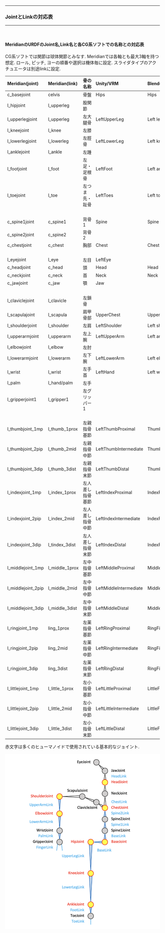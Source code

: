 <hr>
<h3> JointとLinkの対応表 </h3>  
<hr>
<br>
<h4><b>MeridianのURDFのJoint名,Link名と各CG系ソフトでの名称との対応表</b></h4>  
CG系ソフトでは関節は球体関節とみなす.  
Meridianでは各軸とも最大3軸を持つ想定. ロール, ピッチ, ヨーの順番や選択は機体毎に設定.  
スライダタイプのアクチュエータは別途linkに設定.  

|Meridian(joint)|Meridian(link)|骨の名称|Unity/VRM|Blender|UE4|
|:----|:----|:----------|:----|:-|:----|
|c_basejoint|celvis|骨盤|Hips|Hips|pelvis|
|l_hipjoint|l_upperleg|股関節| | | |
|l_upperlegjoint|l_upperleg|左大腿骨|LeftUpperLeg|Left leg|thigh_l|
|l_kneejoint|l_knee|左膝| | | |
|l_lowerlegjoint|l_lowerleg|左脛骨|LeftLowerLeg|Left knee|calf_l|
|l_anklejoint|l_ankle|左踵| | | |
|l_footjoint|l_foot|左足・足根骨|LeftFoot|Left ankle|foot_l|
|l_toejoint|l_toe|左つま先・趾骨|LeftToes|Left toe|ball_l|
| | |　　| | | |
|c_spine1joint|c_spine1|背骨1|Spine|Spine|spine_01|
|c_spine2joint|c_spine2|背骨2| | |spine_02|
|c_chestjoint|c_chest|胸部|Chest|Chest|spine_03|
| | |　　| | | |
|l_eyejoint|l_eye|左目|LeftEye| | |
|c_headjoint|c_head|頭|Head|Head|head|
|c_neckjoint|c_neck|首|Neck|Neck|neck_01|
|c_jawjoint|c_jaw|顎|Jaw| | |
| | |　　| | | |
|l_claviclejoint|l_clavicle|左鎖骨| | | |
|l_scapulajoint|l_scapula|肩甲骨部|UpperChest|Upper Chest| |
|l_shoulderjoint|l_shoulder|左肩|LeftShoulder|Left shoulder|clavicle_l|
|l_upperarmjoint|l_upperarm|左上腕|LeftUpperArm|Left arm|upperarm_l|
|l_elbowjoint|l_elbow|左肘| | | |
|l_lowerarmjoint|l_lowerarm|左下腕|LeftLowerArm|Left elbow|lowerarm_l|
|l_wrist|l_wrist|左手首|LeftHand|Left wrist|hand_l|
|l_palm|l_hand/palm|左手| | | |
|l_gripperjoint1|l_gripper1|左グリッパー1| | | |
| | |　　| | | |
|l_thumbjoint_1mp|l_thumb_1prox|左親指骨基節|LeftThumbProximal|Thumb0_L|thumb_01_l|
|l_thumbjoint_2pip|l_thumb_2mid|左親指骨中節|LeftThumbIntermediate|Thumb1_L|thumb_02_l|
|l_thumbjoint_3dip|l_thumb_3dist|左親指骨末節|LeftThumbDistal|Thumb2_L|thumb_03_l|
|l_indexjoint_1mp|l_index_1prox|左人差し指骨基節|LeftIndexProximal|IndexFinger1_L|index_01_l|
|l_indexjoint_2pip|l_index_2mid|左人差し指骨中節|LeftIndexIntermediate|IndexFinger2_L|index_02_l|
|l_indexjoint_3dip|l_tindex_3dist|左人差し指骨末節|LeftIndexDistal|IndexFinger3_L|index_03_l|
|l_middlejoint_1mp|l_middle_1prox|左中指骨基節|LeftMiddleProximal|MiddleFinger1_L|middle_01_l|
|l_middlejoint_2pip|l_middle_2mid|左中指骨中節|LeftMiddleIntermediate|MiddleFinger2_L|middle_02_l|
|l_middlejoint_3dip|l_middle_3dist|左中指骨末節|LeftMiddleDistal|MiddleFinger3_L|middle_03_l|
|l_ringjoint_1mp|ling_1prox|左薬指骨基節|LeftRingProximal|RingFinger1_L|ring_01_l|
|l_ringjoint_2pip|ling_2mid|左薬指骨中節|LeftRingIntermediate|RingFinger2_L|ring_02_l|
|l_ringjoint_3dip|ling_3dist|左薬指骨末節|LeftRingDistal|RingFinger3_L|ring_03_l|
|l_littlejoint_1mp|l_little_1prox|左小指骨基節|LeftLittleProximal|LittleFinger1_L|pinky_01_l|
|l_littlejoint_2pip|l_little_2mid|左小指骨中節|LeftLittleIntermediate|LittleFinger2_L|pinky_02_l|
|l_littlejoint_3dip|l_little_3dist|左小指骨末節|LeftLittleDistal|LittleFinger3_L|pinky_03_l|
  
赤文字は多くのヒューマノイドで使用されている基本的なジョイント.  

![jointlink](../img/meridian_jointlink.png)